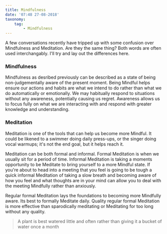 ```yaml
---
title: Mindfulness
date: '07:48 27-08-2018'
taxonomy:
    tag:
        - Mindfulness
---
```


A few conversations recently have tripped up with some confusion over Mindfulness and Meditation. Are they the same thing? Both words are often used interchangably. I'll try and lay out the differences here.

### Mindfulness
Mindfulness as desribed previously can be described as a state of being non-judgementally aware of the present moment. Being Mindful helps ensure our actions and habits are what we intend to do rather than what we do automatically or emotionally. We may habitually respond to situations without any awareness, potentially causing us regret. Awareness allows us to focus fully on what we are interacting with and respond with greater knowledge and understanding.

### Meditation
Meditation is one of the tools that can help us become more Mindful. It could be likened to a swimmer doing daily press-ups, or the singer doing vocal warmups; it's not the end goal, but it helps reach it. 

Meditation can be both formal and informal. Formal Meditation is when we usually sit for a period of time. Informal Meditation is taking a moments opportunity to be Meditate to bring yourself to a more Mindful state. If you're about to head into a meeting that you feel is going to be tough a quick informal Meditation of taking a slow breath and becoming aware of how you feel and what thoughts are in your mind can allow you to deal with the meeting Mindfully rather than anxiously.

Regular formal Meditation lays the foundations to becoming more Mindfully aware. Its best to formally Meditate daily. Quality regular formal Meditation is more effective than sparodically meditating or Meditating for too long without any quality. 
> A plant is best watered little and often rather than giving it a bucket of water once a month